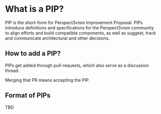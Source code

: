 # What is a PIP?
PIP is the short-form for Perspect3vism Improvement Proposal.
PIPs introduce definitions and specifications for the 
Perspect3vism community to align efforts and build compatible
components, as well as suggest, track and communicate architectural
and other decisions.

## How to add a PIP?
PIPs get added through pull-requests, which also serve as a discussion thread.

Merging that PR means accepting the PIP.

## Format of PIPs
TBD
